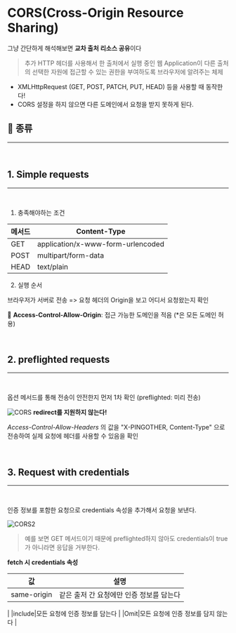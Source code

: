 # CORS(Cross-Origin Resource Sharing)

그냥 간단하게 해석해보면 **교차 출처 리소스 공유**이다

>추가 HTTP 헤더를 사용해서 한 출처에서 실행 중인 웹 Application이 
>다른 출처의 선택한 자원에 접근할 수 있는 권한을 부여하도록 브라우저에 알려주는 체제


- XMLHttpRequest (GET, POST, PATCH, PUT, HEAD) 등을 사용할 때 동작한다!
- CORS 설정을 하지 않으면 다른 도메인에서 요청을 받지 못하게 된다.



## 🔗 종류
--------------------------------
<br>

## 1. Simple requests
--------------------------------
<br>

1) 충족해야하는 조건

|메서드|Content-Type|
|--|--|
|GET|application/x-www-form-urlencoded|
|POST|multipart/form-data|
|HEAD|text/plain|




2) 실행 순서

브라우저가 서버로 전송 => 요청 헤더의 Origin을 보고 어디서 요청왔는지 확인

🔮 **Access-Control-Allow-Origin**: 접근 가능한 도메인을 적음 (*은 모든 도메인 허용)

<br>

## 2. preflighted  requests
--------------------------------
<br>

옵션 메서드를 통해 전송이 안전한지 먼저 1차 확인 (preflighted: 미리 전송)

![CORS](https://user-images.githubusercontent.com/75289370/118500138-83274900-b762-11eb-96ee-323c4be17a70.png)
**redirect를 지원하지 않는다!**

 *Access-Control-Allow-Headers* 의 값을 "X-PINGOTHER, Content-Type" 으로 전송하여 실제 요청에 헤더를 사용할 수 있음을 확인

<br>

## 3. Request with credentials
--------------------------------

<br>

인증 정보를 포함한 요청으로 credentials 속성을 추가해서 요청을 보낸다.

![CORS2](https://user-images.githubusercontent.com/75289370/118501212-735c3480-b763-11eb-82df-7a29aa66bd0d.png)

> 예를 보면 GET 메서드이기 때문에 preflighted하지 않아도 credentials이 true가 아니라면 응답을 거부한다.

**fetch 시 credentials 속성**

|값|설명|
|--|--|
|same-origin|같은 출저 간 요청에만 인증 정보를 담는다
|
|include|모든 요청에 인증 정보를 담는다
|
|Omit|모든 요청에 인증 정보를 담지 않는다
|